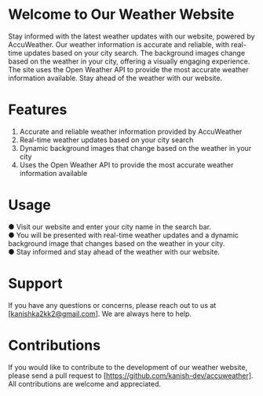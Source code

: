 # Welcome to Our Weather Website
Stay informed with the latest weather updates with our website, powered by AccuWeather. Our weather information is accurate and reliable, with real-time updates based on your city search. The background images change based on the weather in your city, offering a visually engaging experience. The site uses the Open Weather API to provide the most accurate weather information available. Stay ahead of the weather with our website.

# Features
1. Accurate and reliable weather information provided by AccuWeather
2. Real-time weather updates based on your city search
3. Dynamic background images that change based on the weather in your city
4. Uses the Open Weather API to provide the most accurate weather information available
# Usage
● Visit our website and enter your city name in the search bar.<br>
● You will be presented with real-time weather updates and a dynamic background image that changes based on the weather in your city.<br>
● Stay informed and stay ahead of the weather with our website.<br>
# Support
If you have any questions or concerns, please reach out to us at [kanishka2kk2@gmail.com]. We are always here to help.

# Contributions
If you would like to contribute to the development of our weather website, please send a pull request to [https://github.com/kanish-dev/accuweather]. All contributions are welcome and appreciated.



